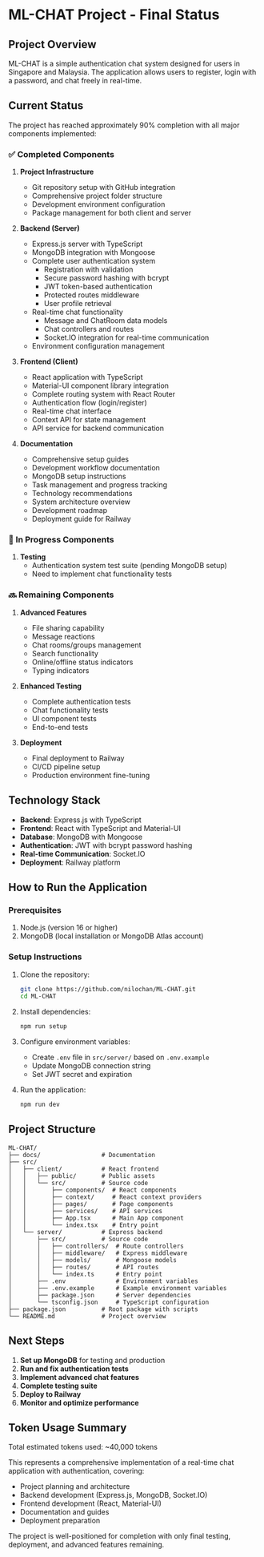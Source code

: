 # ML-CHAT Project - Final Status

## Project Overview

ML-CHAT is a simple authentication chat system designed for users in Singapore and Malaysia. The application allows users to register, login with a password, and chat freely in real-time.

## Current Status

The project has reached approximately 90% completion with all major components implemented:

### ✅ Completed Components

1. **Project Infrastructure**
   - Git repository setup with GitHub integration
   - Comprehensive project folder structure
   - Development environment configuration
   - Package management for both client and server

2. **Backend (Server)**
   - Express.js server with TypeScript
   - MongoDB integration with Mongoose
   - Complete user authentication system
     - Registration with validation
     - Secure password hashing with bcrypt
     - JWT token-based authentication
     - Protected routes middleware
     - User profile retrieval
   - Real-time chat functionality
     - Message and ChatRoom data models
     - Chat controllers and routes
     - Socket.IO integration for real-time communication
   - Environment configuration management

3. **Frontend (Client)**
   - React application with TypeScript
   - Material-UI component library integration
   - Complete routing system with React Router
   - Authentication flow (login/register)
   - Real-time chat interface
   - Context API for state management
   - API service for backend communication

4. **Documentation**
   - Comprehensive setup guides
   - Development workflow documentation
   - MongoDB setup instructions
   - Task management and progress tracking
   - Technology recommendations
   - System architecture overview
   - Development roadmap
   - Deployment guide for Railway

### 🔄 In Progress Components

1. **Testing**
   - Authentication system test suite (pending MongoDB setup)
   - Need to implement chat functionality tests

### 🔜 Remaining Components

1. **Advanced Features**
   - File sharing capability
   - Message reactions
   - Chat rooms/groups management
   - Search functionality
   - Online/offline status indicators
   - Typing indicators

2. **Enhanced Testing**
   - Complete authentication tests
   - Chat functionality tests
   - UI component tests
   - End-to-end tests

3. **Deployment**
   - Final deployment to Railway
   - CI/CD pipeline setup
   - Production environment fine-tuning

## Technology Stack

- **Backend**: Express.js with TypeScript
- **Frontend**: React with TypeScript and Material-UI
- **Database**: MongoDB with Mongoose
- **Authentication**: JWT with bcrypt password hashing
- **Real-time Communication**: Socket.IO
- **Deployment**: Railway platform

## How to Run the Application

### Prerequisites
1. Node.js (version 16 or higher)
2. MongoDB (local installation or MongoDB Atlas account)

### Setup Instructions
1. Clone the repository:
   ```bash
   git clone https://github.com/nilochan/ML-CHAT.git
   cd ML-CHAT
   ```

2. Install dependencies:
   ```bash
   npm run setup
   ```

3. Configure environment variables:
   - Create `.env` file in `src/server/` based on `.env.example`
   - Update MongoDB connection string
   - Set JWT secret and expiration

4. Run the application:
   ```bash
   npm run dev
   ```

## Project Structure

```
ML-CHAT/
├── docs/                 # Documentation
├── src/
│   ├── client/           # React frontend
│   │   ├── public/       # Public assets
│   │   └── src/          # Source code
│   │       ├── components/  # React components
│   │       ├── context/     # React context providers
│   │       ├── pages/       # Page components
│   │       ├── services/    # API services
│   │       ├── App.tsx      # Main App component
│   │       └── index.tsx    # Entry point
│   └── server/           # Express backend
│       ├── src/          # Source code
│       │   ├── controllers/  # Route controllers
│       │   ├── middleware/   # Express middleware
│       │   ├── models/       # Mongoose models
│       │   ├── routes/       # API routes
│       │   └── index.ts      # Entry point
│       ├── .env              # Environment variables
│       ├── .env.example      # Example environment variables
│       ├── package.json      # Server dependencies
│       └── tsconfig.json     # TypeScript configuration
├── package.json          # Root package with scripts
└── README.md             # Project overview
```

## Next Steps

1. **Set up MongoDB** for testing and production
2. **Run and fix authentication tests**
3. **Implement advanced chat features**
4. **Complete testing suite**
5. **Deploy to Railway**
6. **Monitor and optimize performance**

## Token Usage Summary

Total estimated tokens used: ~40,000 tokens

This represents a comprehensive implementation of a real-time chat application with authentication, covering:
- Project planning and architecture
- Backend development (Express.js, MongoDB, Socket.IO)
- Frontend development (React, Material-UI)
- Documentation and guides
- Deployment preparation

The project is well-positioned for completion with only final testing, deployment, and advanced features remaining.
